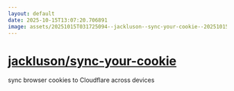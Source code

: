 ```yaml
---
layout: default
date: 2025-10-15T13:07:20.706891
image: assets/20251015T031725094--jackluson--sync-your-cookie--20251015T032200948--cropped.png
---
```


# [jackluson/sync-your-cookie](https://github.com/jackluson/sync-your-cookie)

sync browser cookies to Cloudflare across devices
